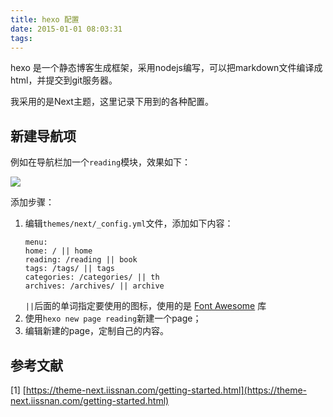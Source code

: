 ```yaml
---
title: hexo 配置
date: 2015-01-01 08:03:31
tags:
---
```


hexo 是一个静态博客生成框架，采用nodejs编写，可以把markdown文件编译成html，并提交到git服务器。

<!-- more -->

我采用的是Next主题，这里记录下用到的各种配置。

## 新建导航项

例如在导航栏加一个`reading`模块，效果如下：

![](navigation.jpg)

添加步骤：

1. 编辑`themes/next/_config.yml`文件，添加如下内容：
   ```
   menu:
   home: / || home
   reading: /reading || book
   tags: /tags/ || tags
   categories: /categories/ || th
   archives: /archives/ || archive
   ```
   `||`后面的单词指定要使用的图标，使用的是 [Font Awesome](https://fontawesome.com/icons) 库
2. 使用`hexo new page reading`新建一个page；
3. 编辑新建的page，定制自己的内容。

## 参考文献

[1] [https://theme-next.iissnan.com/getting-started.html](https://theme-next.iissnan.com/getting-started.html)

